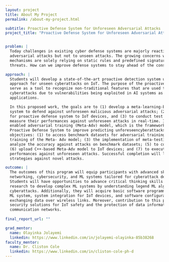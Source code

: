 ```yaml
---
layout: project
title: About My Project
permalink: /about-my-project.html

subtitle: Proactive Defense System for Unforeseen Adversarial Attacks
project_title: "Proactive Defense System for Unforeseen Adversarial Attacks"


problem: |
  Today challenges in existing cyber defense systems are majorly reactive against known
  adversarial attacks but not to unseen attacks. The growing concerns with current defense
  mechanisms are solely relying on static rules and predefined signatures to protect against
  threats. How can we improve defense systems to stay ahead of the constantly evolving threats?

approach: |
  Students will develop a state-of-the-art proactive detection system using a meta-learning
  approach for unseen cyberattacks on IoT. The purpose of the proactive detection system is to
  serve as a tool to recognize non-traditional features that are used to launch malicious
  cyberattacks due to vulnerabilities being exploited in AI systems as a solution in cybersecurity
  applications.

  In this proposed work, the goals are to (1) develop a meta-learning-based proactive defense
  system to defend against unforeseen malicious adversarial attacks; (2) upload the codes used
  for proactive defense system to IoT devices, and (3) to conduct test and evaluation (T&E) to
  measure their performances against unforeseen attacks in real-time. In this project, we will implement meta-learning-
  enabled adversarial training (Meta-Adv) model, which is the framework for implementing     
  Proactive Defense System to improve predicting unforeseencyberattacks. The goals can be achieved by the following 
  objectives: (1) to access benchmark datasets for adversarial training and testing; (2) the implementation of meta-
  training of the Meta- Adv model; (3) the implementation of meta-testing of the Meta-Adv model; (4) conduct T&E to 
  analyze the accuracy against attacks on benchmark datasets; (5) to convert the Python-based Meta-Adv model to C++;   
  (6) upload C++-based Meta-Adv model to IoT devices; and (7) to execute T&E plan on IoT devices and measure their 
  performances against unforeseen attacks. Successful completion will lead to potential answers for developing defense 
  strategies against novel attacks.

outcome: |
  The outcomes of this program will equip participants with advanced skills in communication
  networking, cybersecurity, and ML systems tailored for cyberattack detection on IoT devices.
  Students will have opportunities to advance critical thinking skills in conducting basic
  research to develop complex ML systems by understanding legend ML algorithms for detecting
  cyberattacks. Additionally, they will acquire basic software programming skills in developing a
  ML system, system integration for IoT devices, and software configuration for networking by
  exchanging data over wireless links. Moreover, contribution to this project complements
  security solutions for IoT safety and the protection of data information across data links in
  communication networks.
  
final_report_url: ""

grad_mentor:
  name: Olayinka Jolayemi
  linkedin: https://www.linkedin.com/in/jolayemi-olayinka-85b38268
faculty_mentor:
  name: Dr. Cliston Cole
  linkedin: https://www.linkedin.com/in/cliston-cole-ph-d
---
```

